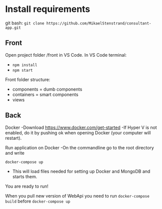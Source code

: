 # Install requirements

git bash: 
`git clone https://github.com/MikaelStenstrand/consultant-app.git`

## Front

Open project folder /front in VS Code.
In VS Code terminal: 
- `npm install`
- `npm start`

Front folder structure:
- components = dumb components
- containers = smart components
- views


## Back
Docker
-Download  https://www.docker.com/get-started
-If Hyper V is not enabled, do it by pushing ok when opening Docker (your computer will restart).

Run application on Docker
-On the commandline go to the root directory and write

`docker-compose up`

- This will load files needed for setting up Docker and MongoDB and starts them.





You are ready to run!

When you pull new version of WebApi you need to run `docker-compose build` before `docker-compose up`
